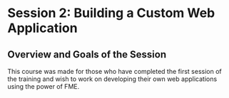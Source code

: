 Session 2: Building a Custom Web Application
============================================


Overview and Goals of the Session
---------------------------------

This course was made for those who have completed the first session of
the training and wish to work on developing their own web applications
using the power of FME.
